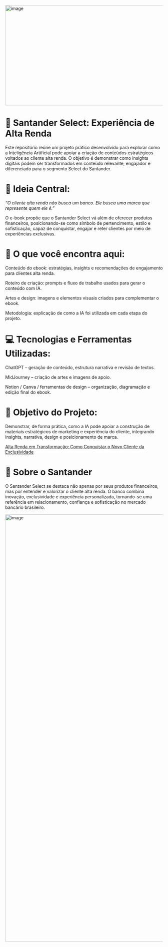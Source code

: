 <img width="1280" height="320" alt="image" src="https://github.com/user-attachments/assets/0e8065ca-ff5b-47b5-8ee3-b115622101c3" />

# **📘 Santander Select: Experiência de Alta Renda**


Este repositório reúne um projeto prático desenvolvido para explorar como a Inteligência Artificial pode apoiar a criação de conteúdos estratégicos voltados ao cliente alta renda. O objetivo é demonstrar como insights digitais podem ser transformados em conteúdo relevante, engajador e diferenciado para o segmento Select do Santander.

# 🎯 Ideia Central:

*“O cliente alta renda não busca um banco. Ele busca uma marca que represente quem ele é.”*

O e-book propõe que o Santander Select vá além de oferecer produtos financeiros, posicionando-se como símbolo de pertencimento, estilo e sofisticação, capaz de conquistar, engajar e reter clientes por meio de experiências exclusivas.

# 🧠 O que você encontra aqui:

Conteúdo do ebook: estratégias, insights e recomendações de engajamento para clientes alta renda.

Roteiro de criação: prompts e fluxo de trabalho usados para gerar o conteúdo com IA.

Artes e design: imagens e elementos visuais criados para complementar o ebook.

Metodologia: explicação de como a IA foi utilizada em cada etapa do projeto.

# 💻 Tecnologias e Ferramentas Utilizadas:

ChatGPT – geração de conteúdo, estrutura narrativa e revisão de textos.

MidJourney – criação de artes e imagens de apoio.

Notion / Canva / ferramentas de design – organização, diagramação e edição final do ebook.

# 🚀 Objetivo do Projeto:

Demonstrar, de forma prática, como a IA pode apoiar a construção de materiais estratégicos de marketing e experiência do cliente, integrando insights, narrativa, design e posicionamento de marca.

[Alta Renda em Transformação: Como Conquistar o Novo Cliente da Exclusividade](https://github.com/leonardocampinas/Ebook-Santander-Select/blob/main/Ebook%20-%20Santander%20Select.pdf)

# 🏦 Sobre o Santander

O Santander Select se destaca não apenas por seus produtos financeiros, mas por entender e valorizar o cliente alta renda.
O banco combina inovação, exclusividade e experiência personalizada, tornando-se uma referência em relacionamento, confiança e sofisticação no mercado bancário brasileiro.


<img width="2048" height="1365" alt="image" src="https://github.com/user-attachments/assets/994bf9df-add8-4856-a939-e1559b39cf0d" />




